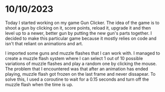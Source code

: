 # 10/10/2023

Today I started working on my game Gun Clicker. The idea of the game is to shoot a gun by clicking on it, score points, reload it, upgrade it and then level up to a newer, better gun by putting the new gun's parts together. I decided to make this particular game because it mostly relies on code and isn't that reliant on animations and art.

I imported some guns and muzzle flashes that I can work with. I managed to create a muzzle flash system where I can select 1 out of 10 possible variations of muzzle flashes and play a random one by clicking the mouse. The problem that I encountered was that after an animation has ended playing, muzzle flash got frozen on the last frame and never dissapear. To solve this, I used a coroutine to wait for a 0.15 seconds and turn off the muzzle flash when the time is up.
